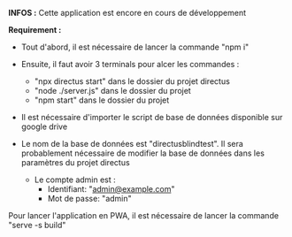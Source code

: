 **INFOS :**
Cette application est encore en cours de développement


**Requirement :**

- Tout d'abord, il est nécessaire de lancer la commande "npm i"
- Ensuite, il faut avoir 3 terminals pour alcer les commandes : 
  - "npx directus start" dans le dossier du projet directus
  - "node ./server.js" dans le dossier du projet
  - "npm start" dans le dossier du projet
  
- Il est nécessaire d'importer le script de base de données disponible sur google drive
- Le nom de la base de données est "directusblindtest". Il sera probablement nécessaire de modifier la base de données dans les paramètres du projet directus
  - Le compte admin est : 
    - Identifiant: "admin@example.com"
    - Mot de passe: "admin"
  
 Pour lancer l'application en PWA, il est nécessaire de lancer la commande "serve -s build"
